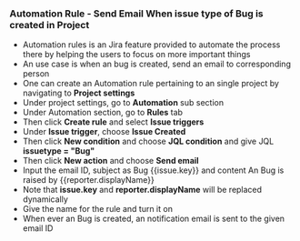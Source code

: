 ### Automation Rule - Send Email When issue type of Bug is created in Project
* Automation rules is an Jira feature provided to automate the process there by helping the users to focus on more important things
* An use case is when an bug is created, send an email to corresponding person
* One can create an Automation rule pertaining to an single project by navigating to **Project settings**
* Under project settings, go to **Automation** sub section
* Under Automation section, go to **Rules** tab
* Then click **Create rule** and select **Issue triggers**
* Under **Issue trigger**, choose **Issue Created**
* Then click **New condition** and choose **JQL condition** and give JQL **issuetype = "Bug"**
* Then click  **New action** and choose **Send email**
* Input the email ID, subject as Bug {{issue.key}} and content An Bug is raised by {{reporter.displayName}}
* Note that **issue.key** and **reporter.displayName** will be replaced dynamically
* Give the name for the rule and turn it on
* When ever an Bug is created, an notification email is sent to the given email ID
